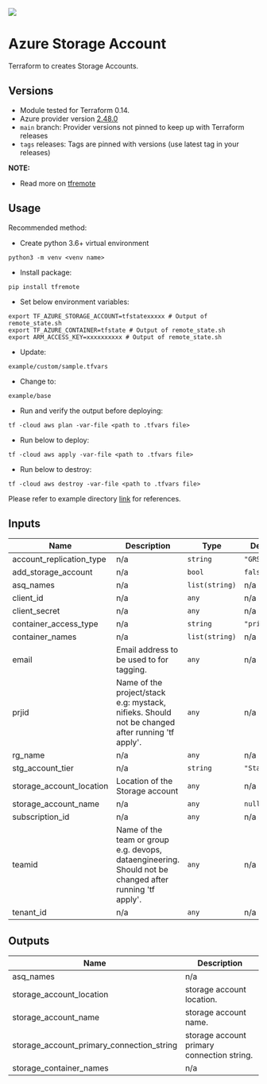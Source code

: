 [![](https://img.shields.io/badge/license-Apache%202-blue.svg)](https://www.apache.org/licenses/LICENSE-2.0)
# Azure Storage Account

Terraform to creates Storage Accounts.

## Versions

- Module tested for Terraform 0.14.
- Azure provider version [2.48.0](https://registry.terraform.io/providers/hashicorp/azurerm/latest)
- `main` branch: Provider versions not pinned to keep up with Terraform releases
- `tags` releases: Tags are pinned with versions (use latest tag in your releases)

**NOTE:** 

- Read more on [tfremote](https://github.com/tomarv2/tfremote)

## Usage

Recommended method:

- Create python 3.6+ virtual environment 
```
python3 -m venv <venv name>
```

- Install package:
```
pip install tfremote
```

- Set below environment variables:
```
export TF_AZURE_STORAGE_ACCOUNT=tfstatexxxxx # Output of remote_state.sh
export TF_AZURE_CONTAINER=tfstate # Output of remote_state.sh
export ARM_ACCESS_KEY=xxxxxxxxxx # Output of remote_state.sh
```  

- Update:
```
example/custom/sample.tfvars
```

- Change to: 
```
example/base
``` 

- Run and verify the output before deploying:
```
tf -cloud aws plan -var-file <path to .tfvars file>
```

- Run below to deploy:
```
tf -cloud aws apply -var-file <path to .tfvars file>
```

- Run below to destroy:
```
tf -cloud aws destroy -var-file <path to .tfvars file>
```

Please refer to example directory [link](example/README.md) for references.

## Inputs

| Name | Description | Type | Default | Required |
|------|-------------|------|---------|:--------:|
| account\_replication\_type | n/a | `string` | `"GRS"` | no |
| add\_storage\_account | n/a | `bool` | `false` | no |
| asq\_names | n/a | `list(string)` | n/a | yes |
| client\_id | n/a | `any` | n/a | yes |
| client\_secret | n/a | `any` | n/a | yes |
| container\_access\_type | n/a | `string` | `"private"` | no |
| container\_names | n/a | `list(string)` | n/a | yes |
| email | Email address to be used to for tagging. | `any` | n/a | yes |
| prjid | Name of the project/stack e.g: mystack, nifieks. Should not be changed after running 'tf apply'. | `any` | n/a | yes |
| rg\_name | n/a | `any` | n/a | yes |
| stg\_account\_tier | n/a | `string` | `"Standard"` | no |
| storage\_account\_location | Location of the Storage account | `any` | n/a | yes |
| storage\_account\_name | n/a | `any` | `null` | no |
| subscription\_id | n/a | `any` | n/a | yes |
| teamid | Name of the team or group e.g. devops, dataengineering. Should not be changed after running 'tf apply'. | `any` | n/a | yes |
| tenant\_id | n/a | `any` | n/a | yes |

## Outputs

| Name | Description |
|------|-------------|
| asq\_names | n/a |
| storage\_account\_location | storage account location. |
| storage\_account\_name | storage account name. |
| storage\_account\_primary\_connection\_string | storage account primary connection string. |
| storage\_container\_names | n/a |
